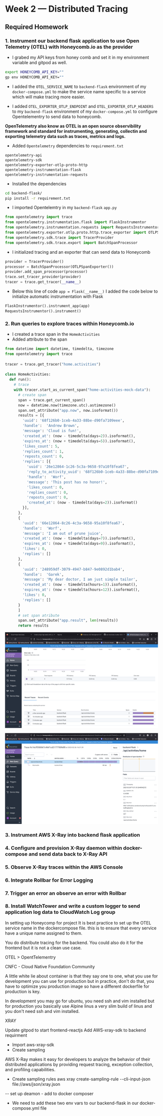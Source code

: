 # Week 2 — Distributed Tracing

## Required Homework

### 1. Instrument our backend flask application to use Open Telemetry (OTEL) with Honeycomb.io as the provider

- I grabed my API keys from honey comb and set it in my environment variable and gitpod as well.
```sh
export HONEYCOMB_API_KEY=""
gp env HONEYCOMB_API_KEY=""
```
- I added the `OTEL_SERVICE_NAME` to `backend-flask` environment of my `docker-compose.yml` to make the service name specific to a service which will make tracing more easier.

- I added `OTEL_EXPORTER_OTLP_ENDPOINT` and `OTEL_EXPORTER_OTLP_HEADERS` to my `backend-flask` environment of my `docker-compose.yml` to configure Opentelementry to send data to honeycomb.

**OpenTelemetry also know as OTEL is an open source observibility framework and standard for instrumenting, generating, collectin and exporting telemetry data such as traces, metrics and logs.**

- Added `Opentelemetry` dependencies to `requirement.txt`
```
opentelemetry-api 
opentelemetry-sdk 
opentelemetry-exporter-otlp-proto-http 
opentelemetry-instrumentation-flask 
opentelemetry-instrumentation-requests
```
- Installed the dependencies
```sh
cd backend-flask/
pip install -r requirement.txt
```

- I imported Opentelemtry in my `backend-flask` `app.py`
```py
from opentelemetry import trace
from opentelemetry.instrumentation.flask import FlaskInstrumentor
from opentelemetry.instrumentation.requests import RequestsInstrumentor
from opentelemetry.exporter.otlp.proto.http.trace_exporter import OTLPSpanExporter
from opentelemetry.sdk.trace import TracerProvider
from opentelemetry.sdk.trace.export import BatchSpanProcessor
```

- I initialized tracing and an exporter that can send data to Honeycomb
```py
provider = TracerProvider()
processor = BatchSpanProcessor(OTLPSpanExporter())
provider.add_span_processor(processor)
trace.set_tracer_provider(provider)
tracer = trace.get_tracer(__name__)
```

- Below this line of code `app = Flask(__name__)` I added the code below to initialize automatic instrumentation with Flask

```py
FlaskInstrumentor().instrument_app(app)
RequestsInstrumentor().instrument()
```


### 2. Run queries to explore traces within Honeycomb.io

- I created a trace span in the `HomeActivities`
- Added attribute to the span

```py
from datetime import datetime, timedelta, timezone
from opentelemetry import trace

tracer = trace.get_tracer("home.activities")

class HomeActivities:
  def run():
    # trace
    with tracer.start_as_current_span("home-activities-mock-data"):
      # create span
      span = trace.get_current_span() 
      now = datetime.now(timezone.utc).astimezone()
      span.set_attribute("app.now", now.isoformat())
      results = [{
        'uuid': '68f126b0-1ceb-4a33-88be-d90fa7109eee',
        'handle':  'Andrew Brown',
        'message': 'Cloud is fun!',
        'created_at': (now - timedelta(days=2)).isoformat(),
        'expires_at': (now + timedelta(days=5)).isoformat(),
        'likes_count': 5,
        'replies_count': 1,
        'reposts_count': 0,
        'replies': [{
          'uuid': '26e12864-1c26-5c3a-9658-97a10f8fea67',
          'reply_to_activity_uuid': '68f126b0-1ceb-4a33-88be-d90fa7109eee',
          'handle':  'Worf',
          'message': 'This post has no honor!',
          'likes_count': 0,
          'replies_count': 0,
          'reposts_count': 0,
          'created_at': (now - timedelta(days=2)).isoformat()
        }],
      },
      {
        'uuid': '66e12864-8c26-4c3a-9658-95a10f8fea67',
        'handle':  'Worf',
        'message': 'I am out of prune juice',
        'created_at': (now - timedelta(days=7)).isoformat(),
        'expires_at': (now + timedelta(days=9)).isoformat(),
        'likes': 0,
        'replies': []
      },
      {
        'uuid': '248959df-3079-4947-b847-9e0892d1bab4',
        'handle':  'Garek',
        'message': 'My dear doctor, I am just simple tailor',
        'created_at': (now - timedelta(hours=1)).isoformat(),
        'expires_at': (now + timedelta(hours=12)).isoformat(),
        'likes': 0,
        'replies': []
      }
      ]
      # set span atribute
      span.set_attribute("app.result", len(results))
      return results
```

![honeycomb](./assets/honeycomb-span.png)

![honeycomb](./assets/honeycomb-span2.png)






### 3. Instrument AWS X-Ray into backend flask application


### 4. Configure and provision X-Ray daemon within docker-compose and send data back to X-Ray API


### 5. Observe X-Ray traces within the AWS Console

### 6. Integrate Rollbar for Error Logging


### 7. Trigger an error an observe an error with Rollbar


### 8. Install WatchTower and write a custom logger to send application log data to CloudWatch Log group


In setting up Honeycomp for project
It is best practice to set up the OTEL service name in the dockercompose file. this is to ensure that every service have a unique name assigned to them.

You do distribute tracing for the backend.
You could also do it for the frontend but it is not a clean use case.

OTEL > OpentTelementry

CNFC - Cloud Native Foundation Community

A little white lie about container is that they say one to one, 
what you use for development you can use for production
but in practice, don't do that, you have to optimize you production image so have a different dockerfile for production is key.

In development you may go for ubuntu, you need ssh and vim installed 
but for production you basically use Alpine linus a very slim build of linus and you don't need ssh and vim installed.

XRAY

Update gitpod to start frontend-reactjs
Add AWS-xray-sdk to backend requirment
- Import aws-xray-sdk
- Create sampling

AWS X-Ray makes it easy for developers to analyze the behavior of their distributed applications by providing request tracing, exception collection, and profiling capabilities.

- Create sampling rules
aws xray create-sampling-rule --cli-input-json file://aws/json/xray.json

-- set up deamon - add to docker composer

- We need to add these two env vars to our backend-flask in our docker-compose.yml file